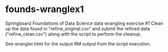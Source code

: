 # founds-wranglex1
Springboard Foundations of Data Science data wrangling exercise #1
Clean up the data found in "refine_original.csv" and submit the refined data ("refine_clean.csv") along with the script to perform the cleanup.

See wrangler.html for the output RM output from the script execution.
